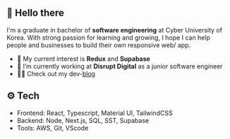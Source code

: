 

<!--

Here are some ideas to get you started:

- 🔭 I’m currently working on ...
- 🌱 I’m currently learning ...
- 👯 I’m looking to collaborate on ...
- 🤔 I’m looking for help with ...
- 💬 Ask me about ...
- 📫 How to reach me: ...
- 😄 Pronouns: ...
- ⚡ Fun fact: ...
-->

## 👋 Hello there
I'm a graduate in bachelor of **software engineering** at Cyber University of Korea. With strong passion for learning and growing, I hope I can help people and businesses to build their own responsive web/ app.
- 🌱 My current interest is **Redux** and **Supabase**
- 🔭 I’m currently working at **Disrupt Digital** as a junior software engineer
- 👩‍💻 Check out my dev-[blog](https://jjdevcha.github.io/)

## ⚙️ Tech
- Frontend: React, Typescript, Material UI, TailwindCSS
- Backend: Node, Next.js, SQL, SST, Supabase
- Tools: AWS, Git, VScode

